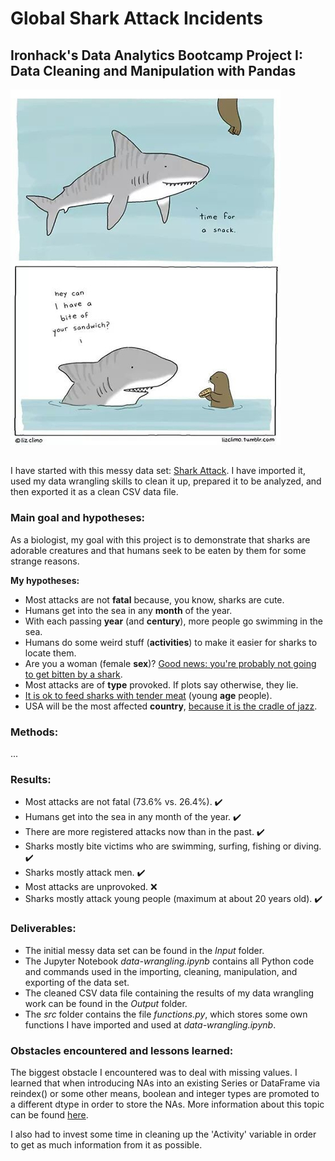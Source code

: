 # Global Shark Attack Incidents

## Ironhack's Data Analytics Bootcamp Project I: Data Cleaning and Manipulation with Pandas

![Don't think sharks are adorable?](/images/shark.jpeg)

## 

I have started with this messy data set: [Shark Attack](https://www.kaggle.com/teajay/global-shark-attacks/version/1). I have imported it, used my data wrangling skills to clean it up, prepared it to be analyzed, and then exported it as a clean CSV data file.

### Main goal and hypotheses:

As a biologist, my goal with this project is to demonstrate that sharks are adorable creatures and that humans seek to be eaten by them for some strange reasons.

**My hypotheses:**

* Most attacks are not **fatal** because, you know, sharks are cute.
* Humans get into the sea in any **month** of the year.
* With each passing **year** (and **century**), more people go swimming in the sea.
* Humans do some weird stuff (**activities**) to make it easier for sharks to locate them.
* Are you a woman (female **sex**)? [Good news: you're probably not going to get bitten by a shark](https://www.smh.com.au/environment/conservation/fact-sharks-pretty-much-only-bite-men-heres-why-20151029-gklnxo.html).
* Most attacks are of **type** provoked. If plots say otherwise, they lie.
* [It is ok to feed sharks with tender meat](https://www.elmundotoday.com/2010/04/un-colegio-de-miami-lleva-a-sus-alumnos-conflictivos-a-ver-de-cerca-a-los-tiburones/) (young **age** people).
* USA will be the most affected **country**, [because it is the cradle of jazz](https://www.theguardian.com/music/2018/may/10/sharks-love-jazz-macquarie-university-sydney).

### Methods:

...

### Results:

* Most attacks are not fatal (73.6% vs. 26.4%). ✔️
* Humans get into the sea in any month of the year. ✔️
* There are more registered attacks now than in the past. ✔️
* Sharks mostly bite victims who are swimming, surfing, fishing or diving. ✔️
* Sharks mostly attack men. ✔️
* Most attacks are unprovoked. ❌
* Sharks mostly attack young people (maximum at about 20 years old). ✔️

### Deliverables:

* The initial messy data set can be found in the *Input* folder.
* The Jupyter Notebook *data-wrangling.ipynb* contains all Python code and commands used in the importing, cleaning, manipulation, and exporting of the data set.
* The cleaned CSV data file containing the results of my data wrangling work can be found in the *Output* folder.
* The *src* folder contains the file *functions.py*, which stores some own functions I have imported and used at *data-wrangling.ipynb*.

### Obstacles encountered and lessons learned:

The biggest obstacle I encountered was to deal with missing values. I learned that when introducing NAs into an existing Series or DataFrame via reindex() or some other means, boolean and integer types are promoted to a different dtype in order to store the NAs. More information about this topic can be found [here](https://pandas.pydata.org/pandas-docs/stable/user_guide/gotchas.html).

I also had to invest some time in cleaning up the 'Activity' variable in order to get as much information from it as possible.